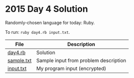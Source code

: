 # 2015 Day 4 Solution
Randomly-chosen language for today: Ruby.

To run: `ruby day4.rb input.txt`.

|File|Description
|---|--------|
|[day4.rb](day4.rb) | Solution |
|[sample.txt](sample.txt) | Sample input from problem description |
|[input.txt](input.txt) | My program input (encrypted) |

